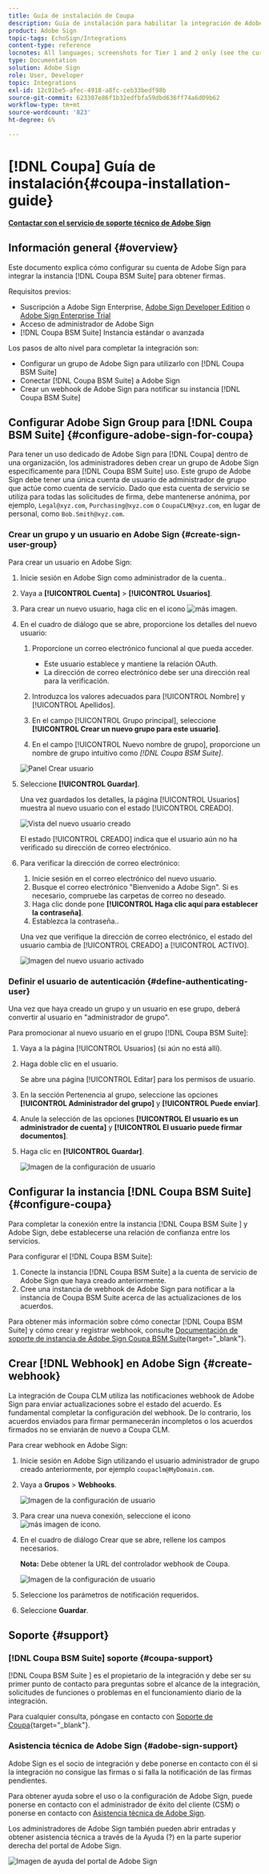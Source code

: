 ```yaml
---
title: Guía de instalación de Coupa
description: Guía de instalación para habilitar la integración de Adobe Sign con Coupa BSM Suite
product: Adobe Sign
topic-tags: EchoSign/Integrations
content-type: reference
locnotes: All languages; screenshots for Tier 1 and 2 only (see the currently published localized page for guidance)
type: Documentation
solution: Adobe Sign
role: User, Developer
topic: Integrations
exl-id: 12c91be5-afec-4918-a8fc-ceb33bedf98b
source-git-commit: 623307e86f1b32edfbfa59dbd636ff74a6d09b62
workflow-type: tm+mt
source-wordcount: '823'
ht-degree: 6%

---
```


# [!DNL Coupa] Guía de instalación{#coupa-installation-guide}

[**Contactar con el servicio de soporte técnico de Adobe Sign**](https://adobe.com/go/adobesign-support-center_es)

## Información general {#overview}

Este documento explica cómo configurar su cuenta de Adobe Sign para integrar la instancia [!DNL Coupa BSM Suite] para obtener firmas.

Requisitos previos:

* Suscripción a Adobe Sign Enterprise, [Adobe Sign Developer Edition](https://www.adobe.com/sign/developer-form.html) o [Adobe Sign Enterprise Trial](https://www.adobe.com/sign/business.html)
* Acceso de administrador de Adobe Sign
* [!DNL Coupa BSM Suite] Instancia estándar o avanzada

Los pasos de alto nivel para completar la integración son:

* Configurar un grupo de Adobe Sign para utilizarlo con [!DNL Coupa BSM Suite]
* Conectar [!DNL Coupa BSM Suite] a Adobe Sign
* Crear un webhook de Adobe Sign para notificar su instancia [!DNL Coupa BSM Suite]

## Configurar Adobe Sign Group para [!DNL Coupa BSM Suite] {#configure-adobe-sign-for-coupa}

Para tener un uso dedicado de Adobe Sign para [!DNL Coupa] dentro de una organización, los administradores deben crear un grupo de Adobe Sign específicamente para [!DNL Coupa BSM Suite] uso. Este grupo de Adobe Sign debe tener una única cuenta de usuario de administrador de grupo que actúe como cuenta de servicio. Dado que esta cuenta de servicio se utiliza para todas las solicitudes de firma, debe mantenerse anónima, por ejemplo, `Legal@xyz.com`, `Purchasing@xyz.com` o `CoupaCLM@xyz.com`, en lugar de personal, como `Bob.Smith@xyz.com`.

### Crear un grupo y un usuario en Adobe Sign {#create-sign-user-group}

Para crear un usuario en Adobe Sign:

1. Inicie sesión en Adobe Sign como administrador de la cuenta..
1. Vaya a **[!UICONTROL Cuenta]** > **[!UICONTROL Usuarios]**.
1. Para crear un nuevo usuario, haga clic en el icono ![más imagen](images/icon_plus.png).
1. En el cuadro de diálogo que se abre, proporcione los detalles del nuevo usuario:

   1. Proporcione un correo electrónico funcional al que pueda acceder.

      * Este usuario establece y mantiene la relación OAuth.
      * La dirección de correo electrónico debe ser una dirección real para la verificación.
   1. Introduzca los valores adecuados para [!UICONTROL Nombre] y [!UICONTROL Apellidos].
   1. En el campo [!UICONTROL Grupo principal], seleccione **[!UICONTROL Crear un nuevo grupo para este usuario]**.
   1. En el campo [!UICONTROL Nuevo nombre de grupo], proporcione un nombre de grupo intuitivo como *[!DNL Coupa BSM Suite]*.

   ![Panel Crear usuario](images/create-user.png)

1. Seleccione **[!UICONTROL Guardar]**.

   Una vez guardados los detalles, la página [!UICONTROL Usuarios] muestra al nuevo usuario con el estado [!UICONTROL CREADO].

   ![Vista del nuevo usuario creado](images/post-user-creation.png)

   El estado [!UICONTROL CREADO] indica que el usuario aún no ha verificado su dirección de correo electrónico.

1. Para verificar la dirección de correo electrónico:
   1. Inicie sesión en el correo electrónico del nuevo usuario.
   2. Busque el correo electrónico &quot;Bienvenido a Adobe Sign&quot;. Si es necesario, compruebe las carpetas de correo no deseado.
   3. Haga clic donde pone **[!UICONTROL Haga clic aquí para establecer la contraseña]**.
   4. Establezca la contraseña..

   Una vez que verifique la dirección de correo electrónico, el estado del usuario cambia de [!UICONTROL CREADO] a [!UICONTROL ACTIVO].

   ![Imagen del nuevo usuario activado](images/active-user.png)

### Definir el usuario de autenticación {#define-authenticating-user}

Una vez que haya creado un grupo y un usuario en ese grupo, deberá convertir al usuario en &quot;administrador de grupo&quot;.

Para promocionar al nuevo usuario en el grupo [!DNL Coupa BSM Suite]:

1. Vaya a la página [!UICONTROL Usuarios] (si aún no está allí).
2. Haga doble clic en el usuario.

   Se abre una página [!UICONTROL Editar] para los permisos de usuario.

3. En la sección Pertenencia al grupo, seleccione las opciones **[!UICONTROL Administrador del grupo]** y **[!UICONTROL Puede enviar]**.
4. Anule la selección de las opciones **[!UICONTROL El usuario es un administrador de cuenta]** y **[!UICONTROL El usuario puede firmar documentos]**.
5. Haga clic en **[!UICONTROL Guardar]**.

   ![Imagen de la configuración de usuario](images/user-settings.png)

## Configurar la instancia [!DNL Coupa BSM Suite] {#configure-coupa}

Para completar la conexión entre la instancia [!DNL Coupa BSM Suite ] y Adobe Sign, debe establecerse una relación de confianza entre los servicios.

Para configurar el [!DNL Coupa BSM Suite]:

1. Conecte la instancia [!DNL Coupa BSM Suite] a la cuenta de servicio de Adobe Sign que haya creado anteriormente.
1. Cree una instancia de webhook de Adobe Sign para notificar a la instancia de Coupa BSM Suite acerca de las actualizaciones de los acuerdos.

Para obtener más información sobre cómo conectar [!DNL Coupa BSM Suite] y cómo crear y registrar webhook, consulte [Documentación de soporte de instancia de Adobe Sign Coupa BSM Suite](https://success.coupa.com/Support/Docs/Power_Apps/CLM_Standard/Signing_and_Approvals/Enable_E-Signatures_Through_Adobe_Sign_and_DocuSign){target=&quot;_blank&quot;}.

## Crear [!DNL Webhook] en Adobe Sign {#create-webhook}

La integración de Coupa CLM utiliza las notificaciones webhook de Adobe Sign para enviar actualizaciones sobre el estado del acuerdo. Es fundamental completar la configuración del webhook. De lo contrario, los acuerdos enviados para firmar permanecerán incompletos o los acuerdos firmados no se enviarán de nuevo a Coupa CLM.

Para crear webhook en Adobe Sign:

1. Inicie sesión en Adobe Sign utilizando el usuario administrador de grupo creado anteriormente, por ejemplo `coupaclm@MyDomain.com`.

1. Vaya a **Grupos** > **Webhooks**.

   ![Imagen de la configuración de usuario](images/webhook-login.png)

1. Para crear una nueva conexión, seleccione el icono ![más imagen de icono](images/icon_plus.png).

1. En el cuadro de diálogo Crear que se abre, rellene los campos necesarios.

   **Nota:** Debe obtener la URL del controlador webhook de Coupa.

   ![Imagen de la configuración de usuario](images/webhook-create.png)

1. Seleccione los parámetros de notificación requeridos.

1. Seleccione **Guardar**.

## Soporte {#support}

### [!DNL Coupa BSM Suite] soporte {#coupa-support}

[!DNL Coupa BSM Suite ] es el propietario de la integración y debe ser su primer punto de contacto para preguntas sobre el alcance de la integración, solicitudes de funciones o problemas en el funcionamiento diario de la integración.

Para cualquier consulta, póngase en contacto con [Soporte de Coupa](https://success.coupa.com/Support/Welcome_to_Coupa_Support){target=&quot;_blank&quot;}.

### Asistencia técnica de Adobe Sign {#adobe-sign-support}

Adobe Sign es el socio de integración y debe ponerse en contacto con él si la integración no consigue las firmas o si falla la notificación de las firmas pendientes.

Para obtener ayuda sobre el uso o la configuración de Adobe Sign, puede ponerse en contacto con el administrador de éxito del cliente (CSM) o ponerse en contacto con [Asistencia técnica de Adobe Sign](https://adobe.com/go/adobesign-support-center).

Los administradores de Adobe Sign también pueden abrir entradas y obtener asistencia técnica a través de la Ayuda (?) en la parte superior derecha del portal de Adobe Sign.

![Imagen de ayuda del portal de Adobe Sign](images/sign-portal-help.png)
